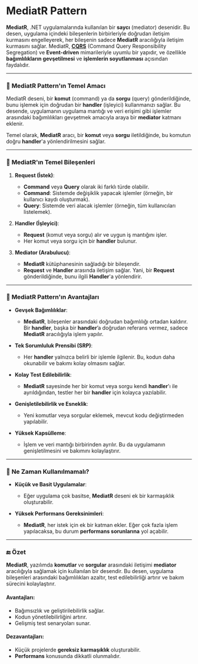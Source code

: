 # MediatR Pattern

**MediatR**, .NET uygulamalarında kullanılan bir **saycı** (mediator) desenidir. Bu desen, uygulama içindeki bileşenlerin birbirleriyle doğrudan iletişim kurmasını engelleyerek, her bileşenin sadece **MediatR** aracılığıyla iletişim kurmasını sağlar. MediatR, **[CQRS](https://github.com/tunahankilic48/DICTIONARY-SOZLUK/blob/main/T%C3%9CRK%C3%87E/CQRS.md)** (Command Query Responsibility Segregation) ve **Event-driven** mimarileriyle uyumlu bir yapıdır, ve özellikle **bağımlılıkların gevşetilmesi** ve **işlemlerin soyutlanması** açısından faydalıdır.

---

### 📖 **MediatR Pattern'ın Temel Amacı**

MediatR deseni, bir **komut** (command) ya da **sorgu** (query) gönderildiğinde, bunu işlemek için doğrudan bir **handler** (işleyici) kullanmanızı sağlar. Bu desende, uygulamanın uygulama mantığı ve veri erişimi gibi işlemler arasındaki bağımlılıkları gevşetmek amacıyla araya bir **mediator** katmanı eklenir.

Temel olarak, **MediatR** aracı, bir **komut** veya **sorgu** iletildiğinde, bu komutun doğru **handler**'a yönlendirilmesini sağlar.

---

### 🔄 **MediatR'ın Temel Bileşenleri**

1. **Request (İstek)**:
   - **Command** veya **Query** olarak iki farklı türde olabilir.
   - **Command**: Sistemde değişiklik yapacak işlemler (örneğin, bir kullanıcı kaydı oluşturmak).
   - **Query**: Sistemde veri alacak işlemler (örneğin, tüm kullanıcıları listelemek).

2. **Handler (İşleyici)**:
   - **Request** (komut veya sorgu) alır ve uygun iş mantığını işler.
   - Her komut veya sorgu için bir **handler** bulunur.

3. **Mediator (Arabulucu)**:
   - **MediatR** kütüphanesinin sağladığı bir bileşendir.
   - **Request** ve **Handler** arasında iletişim sağlar. Yani, bir **Request** gönderildiğinde, bunu ilgili **Handler**'a yönlendirir.

---

### 🧠 **MediatR Pattern'ın Avantajları**

- **Gevşek Bağımlılıklar**:
  - **MediatR**, bileşenler arasındaki doğrudan bağımlılığı ortadan kaldırır. Bir **handler**, başka bir **handler**’a doğrudan referans vermez, sadece **MediatR** aracılığıyla işlem yapılır.

- **Tek Sorumluluk Prensibi (SRP)**:
  - Her **handler** yalnızca belirli bir işlemle ilgilenir. Bu, kodun daha okunabilir ve bakımı kolay olmasını sağlar.

- **Kolay Test Edilebilirlik**:
  - **MediatR** sayesinde her bir komut veya sorgu kendi **handler**'ı ile ayrıldığından, testler her bir **handler** için kolayca yazılabilir.

- **Genişletilebilirlik ve Esneklik**:
  - Yeni komutlar veya sorgular eklemek, mevcut kodu değiştirmeden yapılabilir.

- **Yüksek Kapsülleme**:
  - İşlem ve veri mantığı birbirinden ayrılır. Bu da uygulamanın genişletilmesini ve bakımını kolaylaştırır.

---

### 🚫 **Ne Zaman Kullanılmamalı?**

- **Küçük ve Basit Uygulamalar**:
  - Eğer uygulama çok basitse, **MediatR** deseni ek bir karmaşıklık oluşturabilir.

- **Yüksek Performans Gereksinimleri**:
  - **MediatR**, her istek için ek bir katman ekler. Eğer çok fazla işlem yapılacaksa, bu durum **performans sorunlarına** yol açabilir.

---

### 🔚 **Özet**

**MediatR**, yazılımda **komutlar** ve **sorgular** arasındaki iletişimi **mediator** aracılığıyla sağlamak için kullanılan bir desendir. Bu desen, uygulama bileşenleri arasındaki bağımlılıkları azaltır, test edilebilirliği artırır ve bakım sürecini kolaylaştırır.

#### **Avantajları**:
- Bağımsızlık ve geliştirilebilirlik sağlar.
- Kodun yönetilebilirliğini artırır.
- Gelişmiş test senaryoları sunar.

#### **Dezavantajları**:
- Küçük projelerde **gereksiz karmaşıklık** oluşturabilir.
- **Performans** konusunda dikkatli olunmalıdır.

